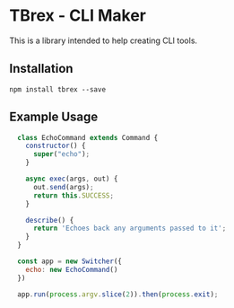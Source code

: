 # TBrex - CLI Maker

This is a library intended to help creating CLI tools.

## Installation

`npm install tbrex --save`

## Example Usage

```javascript
  class EchoCommand extends Command {
    constructor() {
      super("echo");
    }

    async exec(args, out) {
      out.send(args);
      return this.SUCCESS;
    }

    describe() {
      return 'Echoes back any arguments passed to it';
    }
  }

  const app = new Switcher({
    echo: new EchoCommand()
  })

  app.run(process.argv.slice(2)).then(process.exit);
```
